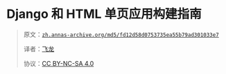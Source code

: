 # Django 和 HTML 单页应用构建指南

> 原文：[`zh.annas-archive.org/md5/fd12d58d0753735ea55b79ad301033e7`](https://zh.annas-archive.org/md5/fd12d58d0753735ea55b79ad301033e7)
> 
> 译者：[飞龙](https://github.com/wizardforcel)
> 
> 协议：[CC BY-NC-SA 4.0](http://creativecommons.org/licenses/by-nc-sa/4.0/)
